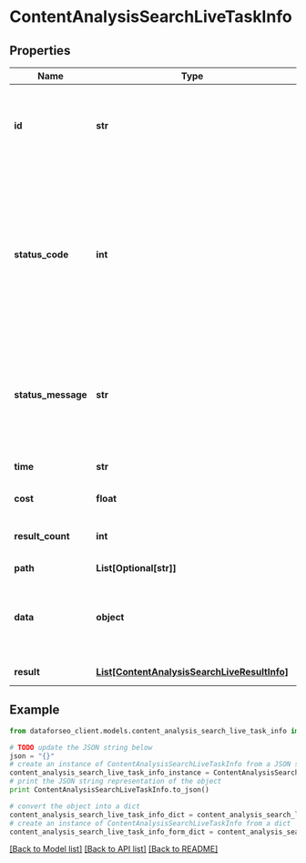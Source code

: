 # ContentAnalysisSearchLiveTaskInfo


## Properties

Name | Type | Description | Notes
------------ | ------------- | ------------- | -------------
**id** | **str** | task identifier unique task identifier in our system in the UUID format | [optional] 
**status_code** | **int** | status code of the task generated by DataForSEO, can be within the following range: 10000-60000 you can find the full list of the response codes here | [optional] 
**status_message** | **str** | informational message of the task you can find the full list of general informational messages here | [optional] 
**time** | **str** | execution time, seconds | [optional] 
**cost** | **float** | total tasks cost, USD | [optional] 
**result_count** | **int** | number of elements in the result array | [optional] 
**path** | **List[Optional[str]]** | URL path | [optional] 
**data** | **object** | contains the same parameters that you specified in the POST request | [optional] 
**result** | [**List[ContentAnalysisSearchLiveResultInfo]**](ContentAnalysisSearchLiveResultInfo.md) | array of results | [optional] 

## Example

```python
from dataforseo_client.models.content_analysis_search_live_task_info import ContentAnalysisSearchLiveTaskInfo

# TODO update the JSON string below
json = "{}"
# create an instance of ContentAnalysisSearchLiveTaskInfo from a JSON string
content_analysis_search_live_task_info_instance = ContentAnalysisSearchLiveTaskInfo.from_json(json)
# print the JSON string representation of the object
print ContentAnalysisSearchLiveTaskInfo.to_json()

# convert the object into a dict
content_analysis_search_live_task_info_dict = content_analysis_search_live_task_info_instance.to_dict()
# create an instance of ContentAnalysisSearchLiveTaskInfo from a dict
content_analysis_search_live_task_info_form_dict = content_analysis_search_live_task_info.from_dict(content_analysis_search_live_task_info_dict)
```
[[Back to Model list]](../README.md#documentation-for-models) [[Back to API list]](../README.md#documentation-for-api-endpoints) [[Back to README]](../README.md)


